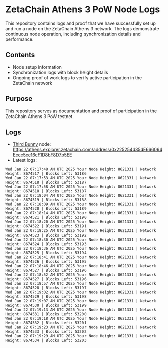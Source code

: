 # ZetaChain Athens 3 PoW Node Logs
This repository contains logs and proof that we have successfully set up and run a node on the ZetaChain Athens 3 network. The logs demonstrate continuous node operation, including synchronization details and performance.

## Contents
- Node setup information
- Synchronization logs with block height details
- Ongoing proof of work logs to verify active participation in the ZetaChain network

## Purpose
This repository serves as documentation and proof of participation in the ZetaChain Athens 3 PoW testnet.

## Logs

- [Third Bunny](https://thirdbunny.xyz/) node: https://athens.explorer.zetachain.com/address/0x225254d35dE666064Eccc5ce16eF1D8bF8D7b5EE
- Latest logs:
```
Wed Jan 22 07:17:48 AM UTC 2025 Your Node Height: 8621331 | Network Height: 8674517 | Blocks Left: 53186
Wed Jan 22 07:17:53 AM UTC 2025 Your Node Height: 8621331 | Network Height: 8674518 | Blocks Left: 53187
Wed Jan 22 07:17:58 AM UTC 2025 Your Node Height: 8621331 | Network Height: 8674518 | Blocks Left: 53187
Wed Jan 22 07:18:04 AM UTC 2025 Your Node Height: 8621331 | Network Height: 8674519 | Blocks Left: 53188
Wed Jan 22 07:18:09 AM UTC 2025 Your Node Height: 8621331 | Network Height: 8674520 | Blocks Left: 53189
Wed Jan 22 07:18:14 AM UTC 2025 Your Node Height: 8621331 | Network Height: 8674521 | Blocks Left: 53190
Wed Jan 22 07:18:20 AM UTC 2025 Your Node Height: 8621331 | Network Height: 8674522 | Blocks Left: 53191
Wed Jan 22 07:18:25 AM UTC 2025 Your Node Height: 8621331 | Network Height: 8674523 | Blocks Left: 53192
Wed Jan 22 07:18:30 AM UTC 2025 Your Node Height: 8621331 | Network Height: 8674524 | Blocks Left: 53193
Wed Jan 22 07:18:36 AM UTC 2025 Your Node Height: 8621331 | Network Height: 8674525 | Blocks Left: 53194
Wed Jan 22 07:18:41 AM UTC 2025 Your Node Height: 8621331 | Network Height: 8674526 | Blocks Left: 53195
Wed Jan 22 07:18:46 AM UTC 2025 Your Node Height: 8621331 | Network Height: 8674527 | Blocks Left: 53196
Wed Jan 22 07:18:52 AM UTC 2025 Your Node Height: 8621331 | Network Height: 8674527 | Blocks Left: 53196
Wed Jan 22 07:18:57 AM UTC 2025 Your Node Height: 8621331 | Network Height: 8674528 | Blocks Left: 53197
Wed Jan 22 07:19:02 AM UTC 2025 Your Node Height: 8621331 | Network Height: 8674529 | Blocks Left: 53198
Wed Jan 22 07:19:07 AM UTC 2025 Your Node Height: 8621331 | Network Height: 8674530 | Blocks Left: 53199
Wed Jan 22 07:19:13 AM UTC 2025 Your Node Height: 8621331 | Network Height: 8674531 | Blocks Left: 53200
Wed Jan 22 07:19:18 AM UTC 2025 Your Node Height: 8621331 | Network Height: 8674532 | Blocks Left: 53201
Wed Jan 22 07:19:23 AM UTC 2025 Your Node Height: 8621331 | Network Height: 8674533 | Blocks Left: 53202
Wed Jan 22 07:19:29 AM UTC 2025 Your Node Height: 8621331 | Network Height: 8674534 | Blocks Left: 53203
```
